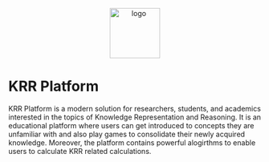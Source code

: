 <p align="center">
    <img width="100" src="https://i.imgur.com/Pv9rx69.png" alt="logo">
</p>

# KRR Platform

KRR Platform is a modern solution for researchers, students, and academics interested in the topics of Knowledge Representation and Reasoning. It is an educational platform where users can get introduced to concepts they are unfamiliar with and also play games to consolidate their newly acquired knowledge. Moreover, the platform contains powerful alogirthms to enable users to calculate KRR related calculations.